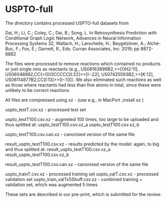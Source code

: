 # USPTO-full

The directory contains processed USPTO-full datasets from

Dai, H.; Li, C.; Coley, C.; Dai, B.; Song, L. In Retrosynthesis Prediction with Conditional Graph Logic Network, Advances in Neural Information Processing Systems 32, Wallach, H.; Larochelle, H.; Beygelzimer, A.; Alché-Buc, F.; Fox, E.; Garnett, R., Eds. Curran Associates, Inc: 2019; pp 8872-8882 

The files were processed to remove reactions which contained no products or just single ions as reactants (e.g., US08163899B2,>>[OH2:11], US06048982,CC(=O)OCCCCC[I:22]>>[I-:22], US07425593B2,>>[K:12], US08114877B2,CC[I:13]>>[I-:13]).
We also eliminated such reactions as well as those where reactants had less than five atoms in total, since these were unlikely to be correct reactions.

All files are compressed using xz - (use e.g., in MacPort ,install xz )

uspto_testT.csv.xz - processed test set

uspto_testT100.csv.xz  - augmeted 100 times, too large to be uploaded and thus splitted at:
uspto_testT100.csv.xz_a 
uspto_testT100.csv.xz_b 

uspto_testT100.csv.can.xz - canonised version of the same file

result_uspto_testT100.csv.xz - results predicted by the model: again, to big and thus splitted at:
result_uspto_testT100.csv.xz_a 
result_uspto_testT100.csv.xz_b

result_uspto_testT100.csv.can.xz - canonised version of the same file

uspto_trainT.csv.xz - processed training set
uspto_valT.csv.xz - processed validation set
uspto_train_valTx5Shuff.csv.zz - combined training + validation set, which was augmented 5 times

These sets are described in our pre-print, which is submitted for the review.
